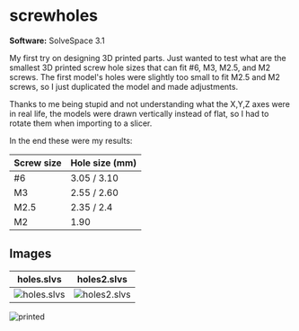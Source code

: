# screwholes

**Software:** SolveSpace 3.1

My first try on designing 3D printed parts. Just wanted to test what are the smallest 3D printed screw hole sizes that can fit #6, M3, M2.5, and M2 screws. The first model's holes were slightly too small to fit M2.5 and M2 screws, so I just duplicated the model and made adjustments.

Thanks to me being stupid and not understanding what the X,Y,Z axes were in real life, the models were drawn vertically instead of flat, so I had to rotate them when importing to a slicer.

In the end these were my results:

| Screw size | Hole size (mm) |
|---|---|
| #6 | 3.05 / 3.10 |
| M3 | 2.55 / 2.60 |
| M2.5 | 2.35 / 2.4 |
| M2 | 1.90 |

## Images

| holes.slvs | holes2.slvs |
|---|---|
| ![holes.slvs](https://i.imgur.com/dreyCTP.png) | ![holes2.slvs](https://i.imgur.com/YRVHQqP.png) |

![printed](https://i.imgur.com/xlqm08I.jpg)
